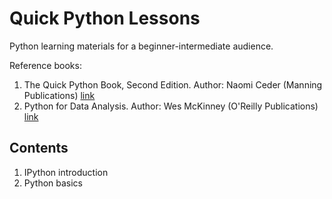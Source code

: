 Quick Python Lessons
=====================

Python learning materials for a beginner-intermediate audience.

Reference books:

1. The Quick Python Book, Second Edition. Author: Naomi Ceder (Manning Publications) [link](http://amzn.to/1yVvghu)
2. Python for Data Analysis. Author: Wes McKinney (O'Reilly Publications) [link](http://amzn.to/1yVv4ip)

Contents
---

1. IPython introduction
2. Python basics
